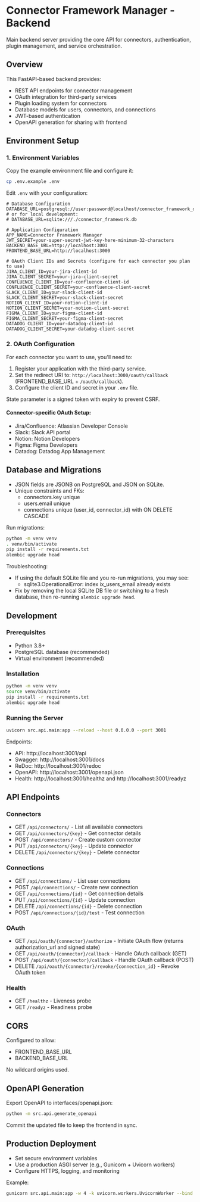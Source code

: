 # Connector Framework Manager - Backend

Main backend server providing the core API for connectors, authentication, plugin management, and service orchestration.

## Overview

This FastAPI-based backend provides:
- REST API endpoints for connector management
- OAuth integration for third-party services
- Plugin loading system for connectors
- Database models for users, connectors, and connections
- JWT-based authentication
- OpenAPI generation for sharing with frontend

## Environment Setup

### 1. Environment Variables

Copy the example environment file and configure it:

```bash
cp .env.example .env
```

Edit `.env` with your configuration:

```env
# Database Configuration
DATABASE_URL=postgresql://user:password@localhost/connector_framework_db
# or for local development:
# DATABASE_URL=sqlite:///./connector_framework.db

# Application Configuration
APP_NAME=Connector Framework Manager
JWT_SECRET=your-super-secret-jwt-key-here-minimum-32-characters
BACKEND_BASE_URL=http://localhost:3001
FRONTEND_BASE_URL=http://localhost:3000

# OAuth Client IDs and Secrets (configure for each connector you plan to use)
JIRA_CLIENT_ID=your-jira-client-id
JIRA_CLIENT_SECRET=your-jira-client-secret
CONFLUENCE_CLIENT_ID=your-confluence-client-id
CONFLUENCE_CLIENT_SECRET=your-confluence-client-secret
SLACK_CLIENT_ID=your-slack-client-id
SLACK_CLIENT_SECRET=your-slack-client-secret
NOTION_CLIENT_ID=your-notion-client-id
NOTION_CLIENT_SECRET=your-notion-client-secret
FIGMA_CLIENT_ID=your-figma-client-id
FIGMA_CLIENT_SECRET=your-figma-client-secret
DATADOG_CLIENT_ID=your-datadog-client-id
DATADOG_CLIENT_SECRET=your-datadog-client-secret
```

### 2. OAuth Configuration

For each connector you want to use, you'll need to:

1. Register your application with the third-party service.
2. Set the redirect URI to: `http://localhost:3000/oauth/callback` (FRONTEND_BASE_URL + `/oauth/callback`).
3. Configure the client ID and secret in your `.env` file.

State parameter is a signed token with expiry to prevent CSRF.

#### Connector-specific OAuth Setup:

- Jira/Confluence: Atlassian Developer Console
- Slack: Slack API portal
- Notion: Notion Developers
- Figma: Figma Developers
- Datadog: Datadog App Management

## Database and Migrations

- JSON fields are JSONB on PostgreSQL and JSON on SQLite.
- Unique constraints and FKs:
  - connectors.key unique
  - users.email unique
  - connections unique (user_id, connector_id) with ON DELETE CASCADE

Run migrations:

```bash
python -m venv venv
. venv/bin/activate
pip install -r requirements.txt
alembic upgrade head
```

Troubleshooting:
- If using the default SQLite file and you re-run migrations, you may see:
  - sqlite3.OperationalError: index ix_users_email already exists
- Fix by removing the local SQLite DB file or switching to a fresh database, then re-running `alembic upgrade head`.

## Development

### Prerequisites

- Python 3.8+
- PostgreSQL database (recommended)
- Virtual environment (recommended)

### Installation

```bash
python -m venv venv
source venv/bin/activate
pip install -r requirements.txt
alembic upgrade head
```

### Running the Server

```bash
uvicorn src.api.main:app --reload --host 0.0.0.0 --port 3001
```

Endpoints:
- API: http://localhost:3001/api
- Swagger: http://localhost:3001/docs
- ReDoc: http://localhost:3001/redoc
- OpenAPI: http://localhost:3001/openapi.json
- Health: http://localhost:3001/healthz and http://localhost:3001/readyz

## API Endpoints

### Connectors
- GET `/api/connectors/` - List all available connectors
- GET `/api/connectors/{key}` - Get connector details
- POST `/api/connectors/` - Create custom connector
- PUT `/api/connectors/{key}` - Update connector
- DELETE `/api/connectors/{key}` - Delete connector

### Connections
- GET `/api/connections/` - List user connections
- POST `/api/connections/` - Create new connection
- GET `/api/connections/{id}` - Get connection details
- PUT `/api/connections/{id}` - Update connection
- DELETE `/api/connections/{id}` - Delete connection
- POST `/api/connections/{id}/test` - Test connection

### OAuth
- GET `/api/oauth/{connector}/authorize` - Initiate OAuth flow (returns authorization_url and signed state)
- GET `/api/oauth/{connector}/callback` - Handle OAuth callback (GET)
- POST `/api/oauth/{connector}/callback` - Handle OAuth callback (POST)
- DELETE `/api/oauth/{connector}/revoke/{connection_id}` - Revoke OAuth token

### Health
- GET `/healthz` - Liveness probe
- GET `/readyz` - Readiness probe

## CORS

Configured to allow:
- FRONTEND_BASE_URL
- BACKEND_BASE_URL

No wildcard origins used.

## OpenAPI Generation

Export OpenAPI to interfaces/openapi.json:

```bash
python -m src.api.generate_openapi
```

Commit the updated file to keep the frontend in sync.

## Production Deployment

- Set secure environment variables
- Use a production ASGI server (e.g., Gunicorn + Uvicorn workers)
- Configure HTTPS, logging, and monitoring

Example:

```bash
gunicorn src.api.main:app -w 4 -k uvicorn.workers.UvicornWorker --bind 0.0.0.0:3001
```
